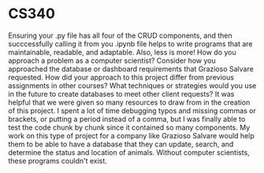 # CS340

Ensuring your .py file has all four of the CRUD components, and then succcessfully calling it from you .ipynb file helps to write programs that are maintainable, readable, and adaptable. Also, less is more!
How do you approach a problem as a computer scientist? Consider how you 
approached the database or dashboard requirements that Grazioso Salvare
requested. How did your approach to this project differ from previous assignments 
in other courses? What techniques or strategies would you use in the future to 
create databases to meet other client requests?
It was helpful that we were given so many resources to draw from in the creation of this project. I spent a lot of time debugging typos and missing commas or brackets, or putting a period instead of a comma, but I was finally able to test the code chunk by chunk since it contained so many components. 
My work on this type of project for a company like Grazioso Salvare would help them to be able to have a database that they can update, search, and determine the status and location of animals. Without computer scientists, these programs couldn't exist. 
